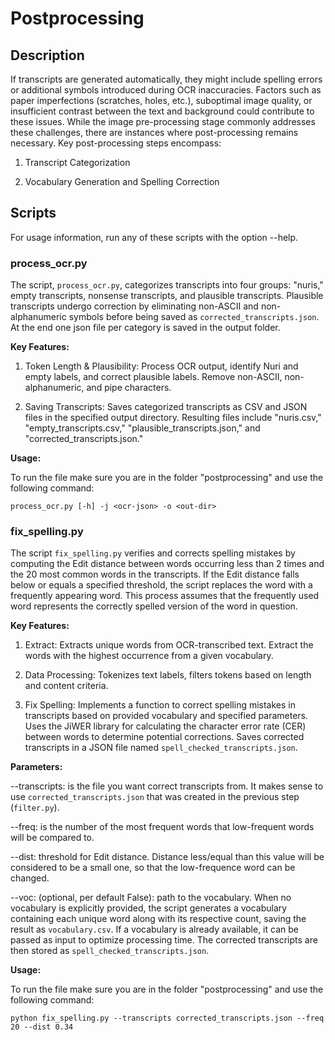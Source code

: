 # Postprocessing


## Description
If transcripts are generated automatically, they might include spelling errors or additional symbols introduced during OCR inaccuracies. Factors such as paper imperfections (scratches, holes, etc.), suboptimal image quality, or insufficient contrast between the text and background could contribute to these issues. 
While the image pre-processing stage commonly addresses these challenges, there are instances where post-processing remains necessary.
Key post-processing steps encompass:

1. Transcript Categorization

2. Vocabulary Generation and Spelling Correction


## Scripts
For usage information, run any of these scripts with the option --help.


### process_ocr.py
The script, `process_ocr.py`, categorizes transcripts into four groups: "nuris," empty transcripts, nonsense transcripts, and plausible transcripts. 
Plausible transcripts undergo correction by eliminating non-ASCII and non-alphanumeric symbols before being saved as `corrected_transcripts.json`.
At the end one json file per category is saved in the output folder.


**Key Features:**
1. Token Length & Plausibility: Process OCR output, identify Nuri and empty labels, and correct plausible labels. Remove non-ASCII, non-alphanumeric, and pipe characters.

2. Saving Transcripts: Saves categorized transcripts as CSV and JSON files in the specified output directory. Resulting files include "nuris.csv," "empty_transcripts.csv," "plausible_transcripts.json," and "corrected_transcripts.json."


**Usage:**

To run the file make sure you are in the folder "postprocessing" and use the following command:

	process_ocr.py [-h] -j <ocr-json> -o <out-dir>
	

### fix_spelling.py
The script `fix_spelling.py` verifies and corrects spelling mistakes by computing the Edit distance between words occurring less than 2 times and the 20 most common words in the transcripts. 
If the Edit distance falls below or equals a specified threshold, the script replaces the word with a frequently appearing word. This process assumes that the frequently used word represents the correctly spelled version of the word in question.


**Key Features:**
1. Extract: Extracts unique words from OCR-transcribed text. Extract the words with the highest occurrence from a given vocabulary.

2. Data Processing: Tokenizes text labels, filters tokens based on length and content criteria.

3. Fix Spelling: Implements a function to correct spelling mistakes in transcripts based on provided vocabulary and specified parameters. Uses the JiWER library for calculating the character error rate (CER) between words to determine potential corrections. Saves corrected transcripts in a JSON file named `spell_checked_transcripts.json`.


**Parameters:**

--transcripts: is the file you want correct transcripts from. It makes sense to use `corrected_transcripts.json` that was created in the previous step (`filter.py`).

--freq: is the number of the most frequent words that low-frequent words will be compared to.

--dist: threshold for Edit distance. Distance less/equal than this value will be considered to be a small one, so that the low-frequence word can be changed.

--voc: (optional, per default False): path to the vocabulary.
When no vocabulary is explicitly provided, the script generates a vocabulary containing each unique word along with its respective count, saving the result as `vocabulary.csv`. If a vocabulary is already available, it can be passed as input to optimize processing time. 
The corrected transcripts are then stored as `spell_checked_transcripts.json`.


**Usage:**

To run the file make sure you are in the folder "postprocessing" and use the following command:

	python fix_spelling.py --transcripts corrected_transcripts.json --freq 20 --dist 0.34